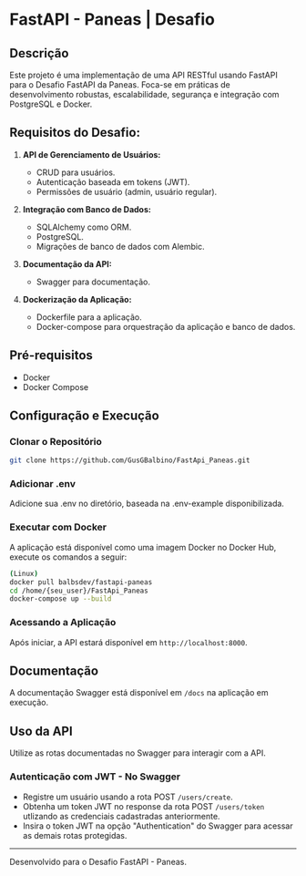 # FastAPI - Paneas | Desafio

## Descrição
Este projeto é uma implementação de uma API RESTful usando FastAPI para o Desafio FastAPI da Paneas. Foca-se em práticas de desenvolvimento robustas, escalabilidade, segurança e integração com PostgreSQL e Docker.

## Requisitos do Desafio:
1. **API de Gerenciamento de Usuários:**
   - CRUD para usuários.
   - Autenticação baseada em tokens (JWT).
   - Permissões de usuário (admin, usuário regular).

2. **Integração com Banco de Dados:**
   - SQLAlchemy como ORM.
   - PostgreSQL.
   - Migrações de banco de dados com Alembic.

3. **Documentação da API:**
   - Swagger para documentação.

4. **Dockerização da Aplicação:**
   - Dockerfile para a aplicação.
   - Docker-compose para orquestração da aplicação e banco de dados.

## Pré-requisitos
- Docker
- Docker Compose

## Configuração e Execução

### Clonar o Repositório
```bash
git clone https://github.com/GusGBalbino/FastApi_Paneas.git
```

### Adicionar .env
Adicione sua .env no diretório, baseada na .env-example disponibilizada.

### Executar com Docker
A aplicação está disponível como uma imagem Docker no Docker Hub, execute os comandos a seguir:
```bash
(Linux)
docker pull balbsdev/fastapi-paneas
cd /home/{seu_user}/FastApi_Paneas
docker-compose up --build
```

### Acessando a Aplicação
Após iniciar, a API estará disponível em `http://localhost:8000`.

## Documentação
A documentação Swagger está disponível em `/docs` na aplicação em execução.

## Uso da API
Utilize as rotas documentadas no Swagger para interagir com a API.

### Autenticação com JWT - No Swagger
- Registre um usuário usando a rota POST `/users/create`.
- Obtenha um token JWT no response da rota POST `/users/token` utlizando as credenciais cadastradas anteriormente.
- Insira o token JWT na opção "Authentication" do Swagger para acessar as demais rotas protegidas.


---

Desenvolvido para o Desafio FastAPI - Paneas.
